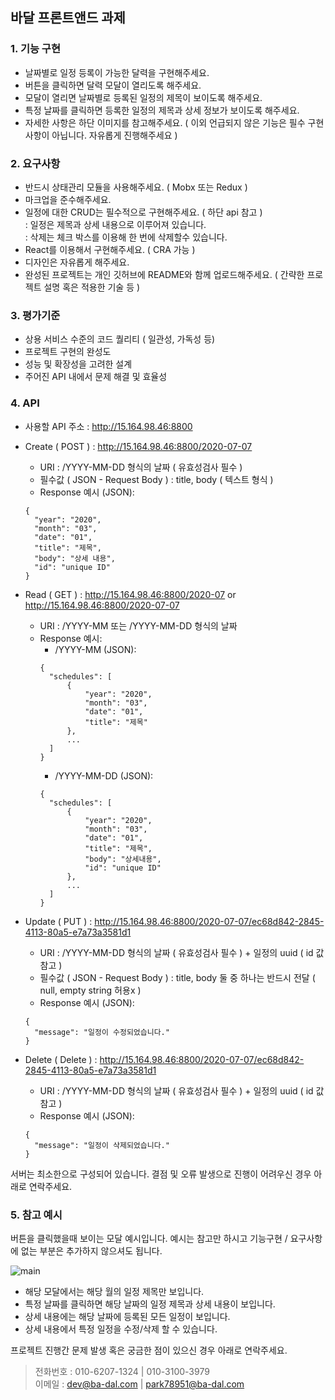 ## 바달 프론트앤드 과제

### 1. 기능 구현

- 날짜별로 일정 등록이 가능한 달력을 구현해주세요.
- 버튼을 클릭하면 달력 모달이 열리도록 해주세요.
- 모달이 열리면 날짜별로 등록된 일정의 제목이 보이도록 해주세요.
- 특정 날짜를 클릭하면 등록한 일정의 제목과 상세 정보가 보이도록 해주세요.
- 자세한 사항은 하단 이미지를 참고해주세요.
  ( 이외 언급되지 않은 기능은 필수 구현사항이 아닙니다. 자유롭게 진행해주세요 )

### 2. 요구사항

- 반드시 상태관리 모듈을 사용해주세요. ( Mobx 또는 Redux )
- 마크업을 준수해주세요.
- 일정에 대한 CRUD는 필수적으로 구현해주세요. ( 하단 api 참고 )<br/>
  : 일정은 제목과 상세 내용으로 이루어져 있습니다.<br/>
  : 삭제는 체크 박스를 이용해 한 번에 삭제할수 있습니다.<br/>
- React를 이용해서 구현해주세요. ( CRA 가능 )
- 디자인은 자유롭게 해주세요.
- 완성된 프로젝트는 개인 깃허브에 README와 함께 업로드해주세요.
  ( 간략한 프로젝트 설명 혹은 적용한 기술 등 )

### 3. 평가기준

- 상용 서비스 수준의 코드 퀄리티 ( 일관성, 가독성 등)
- 프로젝트 구현의 완성도
- 성능 및 확장성을 고려한 설계
- 주어진 API 내에서 문제 해결 및 효율성

### 4. API

- 사용할 API 주소 : http://15.164.98.46:8800
- Create ( POST ) : http://15.164.98.46:8800/2020-07-07
  - URI : /YYYY-MM-DD 형식의 날짜 ( 유효성검사 필수 )
  - 필수값 ( JSON - Request Body ) : title, body ( 텍스트 형식 )
  - Response 예시 (JSON):
  ```
  {
    "year": "2020",
    "month": "03",
    "date": "01",
    "title": "제목",
    "body": "상세 내용",
    "id": "unique ID"
  }
  ```
  
- Read ( GET ) : http://15.164.98.46:8800/2020-07 or http://15.164.98.46:8800/2020-07-07
  - URI : /YYYY-MM 또는 /YYYY-MM-DD 형식의 날짜
  - Response 예시: 
    - /YYYY-MM (JSON):
    ```
    {
      "schedules": [
          {
              "year": "2020",
              "month": "03",
              "date": "01",
              "title": "제목"
          },
          ...
      ]
    }
    ```
    - /YYYY-MM-DD (JSON):
    ```
    {
      "schedules": [
          {
              "year": "2020",
              "month": "03",
              "date": "01",
              "title": "제목",
              "body": "상세내용",
              "id": "unique ID"
          },
          ...
      ]
    }
    ```
- Update ( PUT ) : http://15.164.98.46:8800/2020-07-07/ec68d842-2845-4113-80a5-e7a73a3581d1
  - URI : /YYYY-MM-DD 형식의 날짜 ( 유효성검사 필수 ) + 일정의 uuid ( id 값 참고 )
  - 필수값 ( JSON - Request Body ) : title, body 둘 중 하나는 반드시 전달 ( null, empty string 허용x )
  - Response 예시 (JSON):
  ```
  {
    "message": "일정이 수정되었습니다."
  }
  ```
- Delete ( Delete ) : http://15.164.98.46:8800/2020-07-07/ec68d842-2845-4113-80a5-e7a73a3581d1
  - URI : /YYYY-MM-DD 형식의 날짜 ( 유효성검사 필수 ) + 일정의 uuid ( id 값 참고 )
  - Response 예시 (JSON):
  ```
  {
    "message": "일정이 삭제되었습니다."
  }
  ```

서버는 최소한으로 구성되어 있습니다.
결점 및 오류 발생으로 진행이 어려우신 경우 아래로 연락주세요.

### 5. 참고 예시

버튼을 클릭했을때 보이는 모달 예시입니다. 예시는 참고만 하시고 기능구현 / 요구사항에 없는 부분은 추가하지 않으셔도 됩니다.

![main](https://user-images.githubusercontent.com/26263255/87135251-c27c4200-c2d4-11ea-917e-650ef5480ec7.png)

- 해당 모달에서는 해당 월의 일정 제목만 보입니다.
- 특정 날짜를 클릭하면 해당 날짜의 일정 제목과 상세 내용이 보입니다.
- 상세 내용에는 해당 날짜에 등록된 모든 일정이 보입니다.
- 상세 내용에서 특정 일정을 수정/삭제 할 수 있습니다.

프로젝트 진행간 문제 발생 혹은 궁금한 점이 있으신 경우 아래로 연락주세요.

> 전화번호 : 010-6207-1324 | 010-3100-3979<br/>
> 이메일 : dev@ba-dal.com | park78951@ba-dal.com
